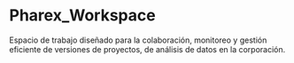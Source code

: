 # Pharex_Workspace
Espacio de trabajo diseñado para la colaboración, monitoreo y gestión eficiente de versiones de proyectos, de análisis de datos en la corporación.
